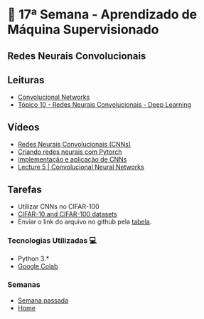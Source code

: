 # 🐍 17ª Semana - Aprendizado de Máquina Supervisionado

## Redes Neurais Convolucionais

## Leituras

* [Convolucional Networks](https://www.deeplearningbook.org/contents/convnets.html)
* [Tópico 10 - Redes Neurais Convolucionais - Deep Learning](https://www.ime.unicamp.br/~jbflorindo/Teaching/2018/MT530/T10.pdf)

## Vídeos

* [Redes Neurais Convolucionais (CNNs)](https://www.youtube.com/watch?v=ujrwBSG9bI0&list=PLmKrb8DwBTiVfW5yX93K5HP0N_aVdguuA&index=7)
* [Criando redes neurais com Pytorch](https://www.youtube.com/watch?v=THfgEbvm-PM&list=PLmKrb8DwBTiVfW5yX93K5HP0N_aVdguuA&index=7)
* [Implementação e aplicação de CNNs](https://www.youtube.com/watch?v=n1rw8l7vN5c)
* [Lecture 5 | Convolucional Neural Networks](https://www.youtube.com/watch?v=bNb2fEVKeEo&t=3541s)

## Tarefas

* Utilizar CNNs no CIFAR-100
* [CIFAR-10 and CIFAR-100 datasets](https://www.cs.toronto.edu/~kriz/cifar.html)
* Enviar o link do arquivo no github pela [tabela](https://docs.google.com/spreadsheets/d/19jrmEy5xRI8dOxOTiZQKPcov924xgntvfgqMvLBGXmo/edit#gid=0).

### Tecnologias Utilizadas 💻

* Python 3.*
* [Google Colab](https://colab.research.google.com/)

### Semanas

* [Semana passada](../Semana_16)
* [Home](../)
